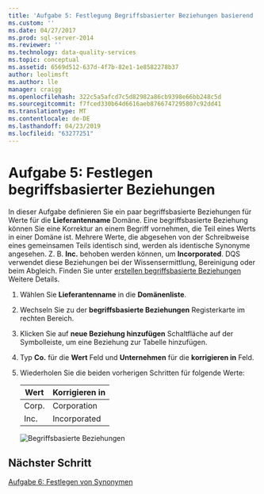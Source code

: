 ```yaml
---
title: 'Aufgabe 5: Festlegung Begriffsbasierter Beziehungen basierend | Microsoft-Dokumentation'
ms.custom: ''
ms.date: 04/27/2017
ms.prod: sql-server-2014
ms.reviewer: ''
ms.technology: data-quality-services
ms.topic: conceptual
ms.assetid: 6569d512-637d-4f7b-82e1-1e8582278b37
author: leolimsft
ms.author: lle
manager: craigg
ms.openlocfilehash: 322c5a5afcd7c5d82982a86cb9398e66bb248c5d
ms.sourcegitcommit: f7fced330b64d6616aeb8766747295807c92dd41
ms.translationtype: MT
ms.contentlocale: de-DE
ms.lasthandoff: 04/23/2019
ms.locfileid: "63277251"
---
```

# <a name="task-5-setting-term-based-relationships"></a>Aufgabe 5: Festlegen begriffsbasierter Beziehungen
  In dieser Aufgabe definieren Sie ein paar begriffsbasierte Beziehungen für Werte für die **Lieferantenname** Domäne. Eine begriffsbasierte Beziehung können Sie eine Korrektur an einem Begriff vornehmen, die Teil eines Werts in einer Domäne ist. Mehrere Werte, die abgesehen von der Schreibweise eines gemeinsamen Teils identisch sind, werden als identische Synonyme angesehen. Z. B. **Inc.** behoben werden können, um **Incorporated**. DQS verwendet diese Beziehungen bei der Wissensermittlung, Bereinigung oder beim Abgleich. Finden Sie unter [erstellen begriffsbasierte Beziehungen](https://msdn.microsoft.com/library/hh510404.aspx) Weitere Details.  
  
1.  Wählen Sie **Lieferantenname** in die **Domänenliste**.  
  
2.  Wechseln Sie zu der **begriffsbasierte Beziehungen** Registerkarte im rechten Bereich.  
  
3.  Klicken Sie auf **neue Beziehung hinzufügen** Schaltfläche auf der Symbolleiste, um eine Beziehung zur Tabelle hinzufügen.  
  
4.  Typ **Co.** für die **Wert** Feld und **Unternehmen** für die **korrigieren in** Feld.  
  
5.  Wiederholen Sie die beiden vorherigen Schritten für folgende Werte:  
  
    |Wert|Korrigieren in|  
    |-----------|----------------|  
    |Corp.|Corporation|  
    |Inc.|Incorporated|  
  
     ![Begriffsbasierte Beziehungen](../../2014/tutorials/media/et-settingtermbasedrelations.jpg "begriffsbasierte Beziehungen")  
  
## <a name="next-step"></a>Nächster Schritt  
 [Aufgabe 6: Festlegen von Synonymen](../../2014/tutorials/task-6-setting-synonyms.md)  
  
  
